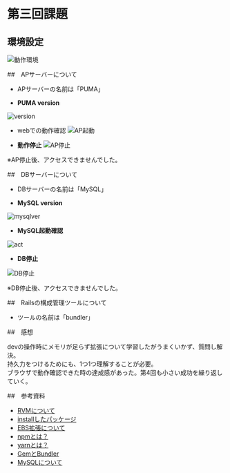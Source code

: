 # 第三回課題

## 環境設定

![動作環境](/RaiseTech_02/lecture3/version.png)


##　APサーバーについて

- APサーバーの名前は「PUMA」

- **PUMA version**

![version](/RaiseTech_02/lecture3/PUMAver.png)


- webでの動作確認 
![AP起動](/RaiseTech_02/lecture3/AP起動.png)


- **動作停止**
![AP停止](/RaiseTech_02/lecture3/AP停止.png)

※AP停止後、アクセスできませんでした。



##　DBサーバーについて

- DBサーバーの名前は「MySQL」

- **MySQL version**

![mysqlver](/RaiseTech_02/lecture3/MySQL.png)

- **MySQL起動確認**

![act](/RaiseTech_02/lecture3/MySQL(Act).png)

- **DB停止**

![DB停止](/RaiseTech_02/lecture3/DB停止.png)

※DB停止後、アクセスできませんでした。


##　Railsの構成管理ツールについて

- ツールの名前は「bundler」


##　感想

devの操作時にメモリが足らず拡張について学習したがうまくいかず、質問し解決。  
持久力をつけるためにも、1つ1つ理解することが必要。  
ブラウザで動作確認できた時の達成感があった。第4回も小さい成功を繰り返していく。

##　参考資料

- [RVMについて](https://qiita.com/yunzeroin/items/f685c66a5455d354f6b6)
- [installしたパッケージ](https://rvm.io/)
- [EBS拡張について](https://qiita.com/naguramasashi/items/88afc3253d5d79c69ceb)
- [npmとは？](https://qiita.com/akitaaa/items/05f973df9c54cec23419)
- [yarnとは？](https://qiita.com/akitaaa/items/c97ff951ca31298f3f24)
- [GemとBundler](https://qiita.com/uhooi/items/4abf8c282ae23a259e4f)
- [MySQLについて](https://liginc.co.jp/644044)

